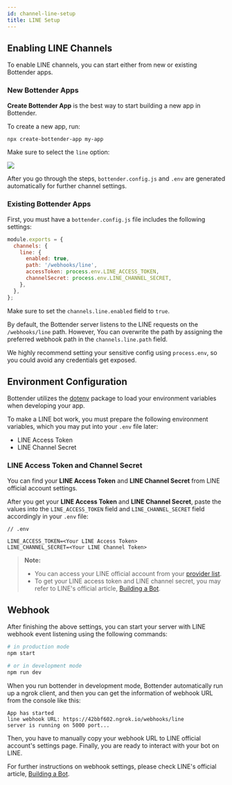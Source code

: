 ```yaml
---
id: channel-line-setup
title: LINE Setup
---
```


## Enabling LINE Channels

To enable LINE channels, you can start either from new or existing Bottender apps.

### New Bottender Apps

**Create Bottender App** is the best way to start building a new app in Bottender.

To create a new app, run:

```sh
npx create-bottender-app my-app
```

Make sure to select the `line` option:

![](https://user-images.githubusercontent.com/3382565/67851224-f2b7f200-fb44-11e9-9ccb-afd7eee74b00.png)

After you go through the steps, `bottender.config.js` and `.env` are generated automatically for further channel settings.

### Existing Bottender Apps

First, you must have a `bottender.config.js` file includes the following settings:

```js
module.exports = {
  channels: {
    line: {
      enabled: true,
      path: '/webhooks/line',
      accessToken: process.env.LINE_ACCESS_TOKEN,
      channelSecret: process.env.LINE_CHANNEL_SECRET,
    },
  },
};
```

Make sure to set the `channels.line.enabled` field to `true`.

By default, the Bottender server listens to the LINE requests on the `/webhooks/line` path. However, You can overwrite the path by assigning the preferred webhook path in the `channels.line.path` field.

We highly recommend setting your sensitive config using `process.env`, so you could avoid any credentials get exposed.

## Environment Configuration

Bottender utilizes the [dotenv](https://www.npmjs.com/package/dotenv) package to load your environment variables when developing your app.

To make a LINE bot work, you must prepare the following environment variables, which you may put into your `.env` file later:

- LINE Access Token
- LINE Channel Secret

### LINE Access Token and Channel Secret

You can find your **LINE Access Token** and **LINE Channel Secret** from LINE official account settings.

After you get your **LINE Access Token** and **LINE Channel Secret**, paste the values into the `LINE_ACCESS_TOKEN` field and `LINE_CHANNEL_SECRET` field accordingly in your `.env` file:

```
// .env

LINE_ACCESS_TOKEN=<Your LINE Access Token>
LINE_CHANNEL_SECRET=<Your LINE Channel Token>
```

> **Note:**
>
> - You can access your LINE official account from your [provider list](https://developers.line.biz/console/).
> - To get your LINE access token and LINE channel secret, you may refer to LINE's official article, [Building a Bot](https://developers.line.biz/en/docs/messaging-api/building-bot/).

## Webhook

After finishing the above settings, you can start your server with LINE webhook event listening using the following commands:

```sh
# in production mode
npm start

# or in development mode
npm run dev
```

When you run bottender in development mode, Bottender automatically run up a ngrok client, and then you can get the information of webhook URL from the console like this:

```
App has started
line webhook URL: https://42bbf602.ngrok.io/webhooks/line
server is running on 5000 port...
```

Then, you have to manually copy your webhook URL to LINE official account's settings page. Finally, you are ready to interact with your bot on LINE.

For further instructions on webhook settings, please check LINE's official article, [Building a Bot](https://developers.line.biz/en/docs/messaging-api/building-bot/).

